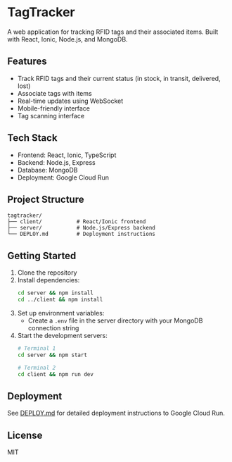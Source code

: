 # TagTracker

A web application for tracking RFID tags and their associated items. Built with React, Ionic, Node.js, and MongoDB.

## Features

- Track RFID tags and their current status (in stock, in transit, delivered, lost)
- Associate tags with items
- Real-time updates using WebSocket
- Mobile-friendly interface
- Tag scanning interface

## Tech Stack

- Frontend: React, Ionic, TypeScript
- Backend: Node.js, Express
- Database: MongoDB
- Deployment: Google Cloud Run

## Project Structure

```
tagtracker/
├── client/           # React/Ionic frontend
├── server/           # Node.js/Express backend
└── DEPLOY.md         # Deployment instructions
```

## Getting Started

1. Clone the repository
2. Install dependencies:
   ```bash
   cd server && npm install
   cd ../client && npm install
   ```
3. Set up environment variables:
   - Create a `.env` file in the server directory with your MongoDB connection string
4. Start the development servers:
   ```bash
   # Terminal 1
   cd server && npm start
   
   # Terminal 2
   cd client && npm run dev
   ```

## Deployment

See [DEPLOY.md](DEPLOY.md) for detailed deployment instructions to Google Cloud Run.

## License

MIT